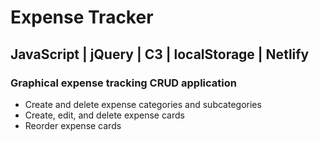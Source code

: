 # Expense Tracker
## JavaScript | jQuery | C3 | localStorage | Netlify
### Graphical expense tracking CRUD application

- Create and delete expense categories and subcategories
- Create, edit, and delete expense cards
- Reorder expense cards

